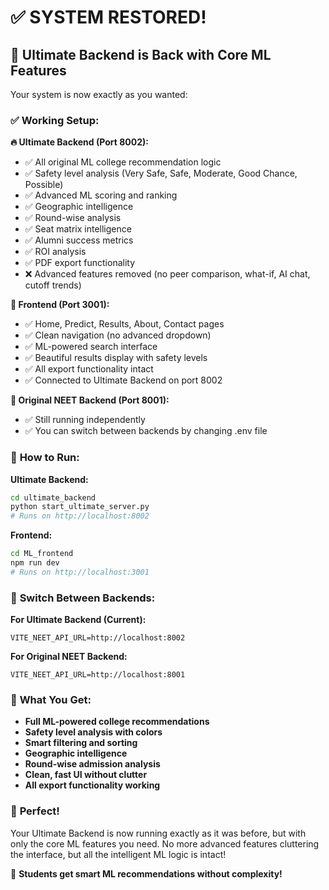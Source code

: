 # ✅ **SYSTEM RESTORED!**

## 🎯 **Ultimate Backend is Back with Core ML Features**

Your system is now exactly as you wanted:

### ✅ **Working Setup:**

**🔥 Ultimate Backend (Port 8002):**
- ✅ All original ML college recommendation logic
- ✅ Safety level analysis (Very Safe, Safe, Moderate, Good Chance, Possible)  
- ✅ Advanced ML scoring and ranking
- ✅ Geographic intelligence
- ✅ Round-wise analysis
- ✅ Seat matrix intelligence  
- ✅ Alumni success metrics
- ✅ ROI analysis
- ✅ PDF export functionality
- ❌ Advanced features removed (no peer comparison, what-if, AI chat, cutoff trends)

**🎨 Frontend (Port 3001):**
- ✅ Home, Predict, Results, About, Contact pages
- ✅ Clean navigation (no advanced dropdown)
- ✅ ML-powered search interface
- ✅ Beautiful results display with safety levels
- ✅ All export functionality intact
- ✅ Connected to Ultimate Backend on port 8002

**🔧 Original NEET Backend (Port 8001):**
- ✅ Still running independently 
- ✅ You can switch between backends by changing .env file

### 🚀 **How to Run:**

**Ultimate Backend:**
```bash
cd ultimate_backend
python start_ultimate_server.py
# Runs on http://localhost:8002
```

**Frontend:**
```bash
cd ML_frontend  
npm run dev
# Runs on http://localhost:3001
```

### 🔄 **Switch Between Backends:**

**For Ultimate Backend (Current):**
```
VITE_NEET_API_URL=http://localhost:8002
```

**For Original NEET Backend:**
```
VITE_NEET_API_URL=http://localhost:8001
```

### 🎯 **What You Get:**

- **Full ML-powered college recommendations** 
- **Safety level analysis with colors**
- **Smart filtering and sorting**
- **Geographic intelligence**
- **Round-wise admission analysis** 
- **Clean, fast UI without clutter**
- **All export functionality working**

### 🎉 **Perfect!**

Your Ultimate Backend is now running exactly as it was before, but with only the core ML features you need. No more advanced features cluttering the interface, but all the intelligent ML logic is intact!

🎯 **Students get smart ML recommendations without complexity!**